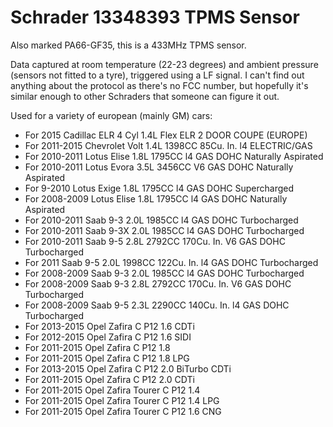 # Schrader 13348393 TPMS Sensor

Also marked PA66-GF35, this is a 433MHz TPMS sensor.

Data captured at room temperature (22-23 degrees) and ambient pressure (sensors not fitted to a tyre), triggered using a LF signal.
I can't find out anything about the protocol as there's no FCC number, but hopefully it's similar enough to other Schraders that someone can figure it out.


Used for a variety of european (mainly GM) cars:

- For 2015 Cadillac ELR  4 Cyl 1.4L Flex ELR 2 DOOR COUPE (EUROPE) 
- For 2011-2015 Chevrolet Volt 1.4L 1398CC 85Cu. In. l4 ELECTRIC/GAS 
- For 2010-2011 Lotus Elise 1.8L 1795CC l4 GAS DOHC Naturally Aspirated 
- For 2010-2011 Lotus Evora 3.5L 3456CC V6 GAS DOHC Naturally Aspirated 
- For 9-2010 Lotus Exige 1.8L 1795CC l4 GAS DOHC Supercharged 
- For 2008-2009 Lotus Elise 1.8L 1795CC l4 GAS DOHC Naturally Aspirated 
- For 2010-2011 Saab 9-3 2.0L 1985CC l4 GAS DOHC Turbocharged 
- For 2010-2011 Saab 9-3X 2.0L 1985CC l4 GAS DOHC Turbocharged 
- For 2010-2011 Saab 9-5 2.8L 2792CC 170Cu. In. V6 GAS DOHC Turbocharged 
- For 2011 Saab 9-5 2.0L 1998CC 122Cu. In. l4 GAS DOHC Turbocharged 
- For 2008-2009 Saab 9-3 2.0L 1985CC l4 GAS DOHC Turbocharged 
- For 2008-2009 Saab 9-3 2.8L 2792CC 170Cu. In. V6 GAS DOHC Turbocharged 
- For 2008-2009 Saab 9-5 2.3L 2290CC 140Cu. In. l4 GAS DOHC Turbocharged 
- For 2013-2015 Opel Zafira C P12 1.6 CDTi 
- For 2012-2015 Opel Zafira C P12 1.6 SIDI 
- For 2011-2015 Opel Zafira C P12 1.8 
- For 2011-2015 Opel Zafira C P12 1.8 LPG 
- For 2013-2015 Opel Zafira C P12 2.0 BiTurbo CDTi 
- For 2011-2015 Opel Zafira C P12 2.0 CDTi 
- For 2011-2015 Opel Zafira Tourer C P12 1.4 
- For 2011-2015 Opel Zafira Tourer C P12 1.4 LPG 
- For 2011-2015 Opel Zafira Tourer C P12 1.6 CNG 
